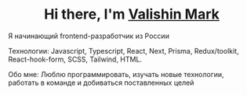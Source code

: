 <h1 align="center">Hi there, I'm <a href="https://github.com/KaiZymi" target="_blank">Valishin Mark</a> </h1>

<p>Я начинающий frontend-разработчик из России</p>
<p>Технологии: Javascript, Typescript, React, Next, Prisma, Redux/toolkit, React-hook-form, SCSS, Tailwind, HTML.</p>
<p>Обо мне: Люблю программировать, изучать новые технологии, работать в команде и добиваться поставленных целей</p>
